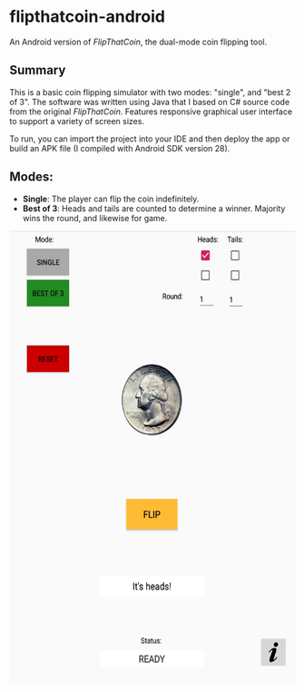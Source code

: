 # flipthatcoin-android
An Android version of *FlipThatCoin*, the dual-mode coin flipping tool.

## Summary
This is a basic coin flipping simulator with two modes: "single", and "best 2 of 3".
The software was written using Java that I based on C# source code from the original *FlipThatCoin*. 
Features responsive graphical user interface to support a variety of screen sizes.

To run, you can import the project into your IDE and then deploy the app or build an APK file (I compiled with Android SDK version 28).

Modes:
---
* **Single**: The player can flip the coin indefinitely.
* **Best of 3**: Heads and tails are counted to determine a winner. Majority wins the round, and likewise for game.

<img src="https://github.com/evandevizio/flipthatcoin-android/blob/master/images/ftcm.jpg" width="600" height="800">
